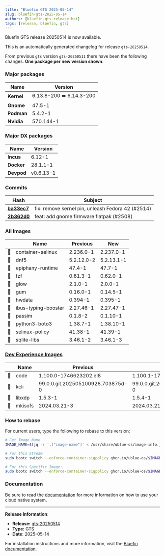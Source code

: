 ```yaml
---
title: "Bluefin GTS 2025-05-14"
slug: bluefin-gts-2025-05-14
authors: [bluefin-gts-release-bot]
tags: [release, bluefin, gts]
---
```


Bluefin GTS release 20250514 is now available.

This is an automatically generated changelog for release `gts-20250514`.

From previous `gts` version `gts-20250511` there have been the following changes. **One package per new version shown.**

### Major packages

| Name       | Version                  |
| ---------- | ------------------------ |
| **Kernel** | 6.13.8-200 ➡️ 6.14.3-200 |
| **Gnome**  | 47.5-1                   |
| **Podman** | 5.4.2-1                  |
| **Nvidia** | 570.144-1                |

### Major DX packages

| Name       | Version   |
| ---------- | --------- |
| **Incus**  | 6.12-1    |
| **Docker** | 28.1.1-1  |
| **Devpod** | v0.6.13-1 |

### Commits

| Hash                                                                                               | Subject                                           |
| -------------------------------------------------------------------------------------------------- | ------------------------------------------------- |
| **[ba33ec7](https://github.com/ublue-os/bluefin/commit/ba33ec7d628a4b5bede3ef8d539ff2fba122f3b8)** | fix: remove kernel pin, unleash Fedora 42 (#2514) |
| **[2b362d0](https://github.com/ublue-os/bluefin/commit/2b362d0a37de395fc5470aad92238ec72788bad4)** | feat: add gnome firmware flatpak (#2508)          |

### All Images

|     | Name                | Previous   | New        |
| --- | ------------------- | ---------- | ---------- |
| 🔄  | container-selinux   | 2.236.0-1  | 2.237.0-1  |
| 🔄  | dnf5                | 5.2.12.0-2 | 5.2.13.1-1 |
| 🔄  | epiphany-runtime    | 47.4-1     | 47.7-1     |
| 🔄  | fzf                 | 0.61.3-1   | 0.62.0-1   |
| 🔄  | glow                | 2.1.0-1    | 2.0.0-1    |
| 🔄  | gum                 | 0.16.0-1   | 0.14.5-1   |
| 🔄  | hwdata              | 0.394-1    | 0.395-1    |
| 🔄  | ibus-typing-booster | 2.27.46-1  | 2.27.47-1  |
| 🔄  | passim              | 0.1.8-2    | 0.1.10-1   |
| 🔄  | python3-boto3       | 1.38.7-1   | 1.38.10-1  |
| 🔄  | selinux-policy      | 41.38-1    | 41.39-1    |
| 🔄  | sqlite-libs         | 3.46.1-2   | 3.46.1-3   |

### [Dev Experience Images](https://docs.projectbluefin.io/bluefin-dx)

|     | Name    | Previous                          | New                               |
| --- | ------- | --------------------------------- | --------------------------------- |
| 🔄  | code    | 1.100.0-1746623202.el8            | 1.100.1-1746807140.el8            |
| 🔄  | kcli    | 99.0.0.git.202505100928.703875d-0 | 99.0.0.git.202505130812.fe90333-0 |
| 🔄  | libxdp  | 1.5.3-1                           | 1.5.4-1                           |
| 🔄  | mkisofs | 2024.03.21-3                      | 2024.03.21-5                      |

### How to rebase

For current users, type the following to rebase to this version:

```bash
# Get Image Name
IMAGE_NAME=$(jq -r '.["image-name"]' < /usr/share/ublue-os/image-info.json)

# For this Stream
sudo bootc switch --enforce-container-sigpolicy ghcr.io/ublue-os/$IMAGE_NAME:gts

# For this Specific Image:
sudo bootc switch --enforce-container-sigpolicy ghcr.io/ublue-os/$IMAGE_NAME:gts-20250514
```

### Documentation

Be sure to read the [documentation](https://docs.projectbluefin.io/) for more information
on how to use your cloud native system.

---

**Release Information:**

- **Release:** [gts-20250514](https://github.com/ublue-os/bluefin/releases/tag/gts-20250514)
- **Type:** GTS
- **Date:** 2025-05-14

For installation instructions and more information, visit the [Bluefin documentation](https://docs.projectbluefin.io/).
